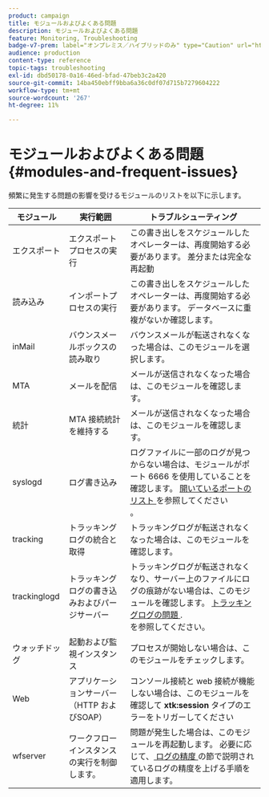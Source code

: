 ```yaml
---
product: campaign
title: モジュールおよびよくある問題
description: モジュールおよびよくある問題
feature: Monitoring, Troubleshooting
badge-v7-prem: label="オンプレミス／ハイブリッドのみ" type="Caution" url="https://experienceleague.adobe.com/docs/campaign-classic/using/installing-campaign-classic/architecture-and-hosting-models/hosting-models-lp/hosting-models.html?lang=ja" tooltip="オンプレミスデプロイメントとハイブリッドデプロイメントにのみ適用されます"
audience: production
content-type: reference
topic-tags: troubleshooting
exl-id: dbd50178-0a16-46ed-bfad-47beb3c2a420
source-git-commit: 14ba450ebff9bba6a36c0df07d715b7279604222
workflow-type: tm+mt
source-wordcount: '267'
ht-degree: 11%

---
```


# モジュールおよびよくある問題{#modules-and-frequent-issues}



頻繁に発生する問題の影響を受けるモジュールのリストを以下に示します。

<table> 
 <thead> 
  <tr> 
   <th> モジュール </th> 
   <th> 実行範囲 </th> 
   <th> トラブルシューティング </th> 
  </tr> 
 </thead> 
 <tbody> 
  <tr> 
   <td> エクスポート </td> 
   <td> エクスポートプロセスの実行 <br /> </td> 
   <td> この書き出しをスケジュールしたオペレーターは、再度開始する必要があります。 差分または完全な再起動 <br /> </td> 
  </tr> 
  <tr> 
   <td> 読み込み </td> 
   <td> インポートプロセスの実行 <br /> </td> 
   <td> この書き出しをスケジュールしたオペレーターは、再度開始する必要があります。 データベースに重複がないか確認します。<br /> </td> 
  </tr> 
  <tr> 
   <td> inMail </td> 
   <td> バウンスメールボックスの読み取り <br /> </td> 
   <td> バウンスメールが転送されなくなった場合は、このモジュールを選択します。<br /> </td> 
  </tr> 
  <tr> 
   <td> MTA </td> 
   <td> メールを配信 <br /> </td> 
   <td> メールが送信されなくなった場合は、このモジュールを確認します。<br /> </td> 
  </tr> 
  <tr> 
   <td> 統計 </td> 
   <td> MTA 接続統計を維持する <br /> </td> 
   <td> メールが送信されなくなった場合は、このモジュールを確認します。<br /> </td> 
  </tr> 
  <tr> 
   <td> syslogd </td> 
   <td> ログ書き込み <br /> </td> 
   <td> ログファイルに一部のログが見つからない場合は、モジュールがポート 6666 を使用していることを確認します。 <a href="../../production/using/general-architecture.md#list-of-open-ports" target="_blank"> 開いているポートのリスト </a> を参照してください <br />。 </td> 
  </tr> 
  <tr> 
   <td> tracking </td> 
   <td> トラッキングログの統合と取得 <br /> </td> 
   <td> トラッキングログが転送されなくなった場合は、このモジュールを確認します。<br /> </td> 
  </tr> 
  <tr> 
   <td> trackinglogd </td> 
   <td> トラッキングログの書き込みおよびパージサーバー <br /> </td> 
   <td> トラッキングログが転送されなくなり、サーバー上のファイルにログの痕跡がない場合は、このモジュールを確認します。 <a href="../../production/using/tracking-logs-issues.md" target="_blank"> トラッキングログの問題 </a>.<br /> を参照してください。 </td> 
  </tr> 
  <tr> 
   <td> ウォッチドッグ </td> 
   <td> 起動および監視インスタンス <br /> </td> 
   <td> プロセスが開始しない場合は、このモジュールをチェックします。<br /> </td> 
  </tr> 
  <tr> 
   <td> Web </td> 
   <td> アプリケーションサーバー（HTTP およびSOAP） <br /> </td> 
   <td> コンソール接続と web 接続が機能しない場合は、このモジュールを確認して <strong>xtk:session</strong> タイプのエラーをトリガーしてください <br /> </td> 
  </tr> 
  <tr> 
   <td> wfserver </td> 
   <td> ワークフローインスタンスの実行を制御します。<br /> </td> 
   <td> 問題が発生した場合は、このモジュールを再起動します。 必要に応じて、<a href="../../production/using/log-precision.md" target="_blank"> ログの精度 </a> の節で説明されているログの精度を上げる手順を適用します。<br /> </td> 
  </tr> 
 </tbody> 
</table>
